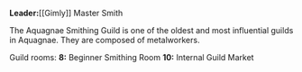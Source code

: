 **Leader:**[[Gimly]] Master Smith

The Aquagnae Smithing Guild is one of the oldest and most influential guilds in Aquagnae. They are composed of metalworkers.


Guild rooms: 
**8:** Beginner Smithing Room
**10:** Internal Guild Market 

